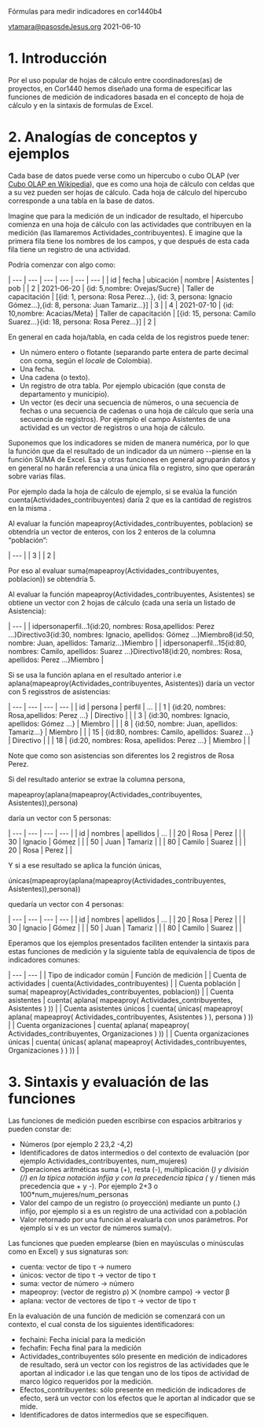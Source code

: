 Fórmulas para medir indicadores en cor1440b4

[vtamara@pasosdeJesus.org](mailto:vtamara@pasosdeJesus.org) 2021-06-10

# 1. Introducción

Por el uso popular de hojas de cálculo entre coordinadores(as) de proyectos, en Cor1440 hemos diseñado una forma de especificar las funciones de medición de indicadores basada en el concepto de hoja de cálculo y en la sintaxis de formulas de Excel.

# 2. Analogías de conceptos y ejemplos

Cada base de datos puede verse como un hipercubo o cubo OLAP (ver [Cubo OLAP en Wikipedia](https://es.wikipedia.org/wiki/Cubo_OLAP)), que es como una hoja de cálculo con celdas que a su vez pueden ser hojas de cálculo. Cada hoja de cálculo del hipercubo corresponde a una tabla en la base de datos.

Imagine que para la medición de un indicador de resultado, el hipercubo comienza en una hoja de cálculo con las actividades que contribuyen en la medición (las llamaremos Actividades_contribuyentes). E imagine que la primera fila tiene los nombres de los campos, y que después de esta cada fila tiene un registro de una actividad.

Podría comenzar con algo como:

| --- | --- | --- | --- | --- | --- |
| id | fecha | ubicación | nombre | Asistentes | pob |
| 2 | 2021-06-20 | {id: 5,nombre: Ovejas/Sucre} | Taller de capacitación | \[{id: 1, persona: Rosa Perez…}, {id: 3, persona: Ignacio Gómez...},{id: 8, persona: Juan Tamariz…}\] | 3 |
| 4 | 2021-07-10 | {id: 10,nombre: Acacias/Meta} | Taller de capacitación | \[{id: 15, persona: Camilo Suarez…}{id: 18, persona: Rosa Perez…}\] | 2 |

En general en cada hoja/tabla, en cada celda de los registros puede tener:

* Un número entero o flotante (separando parte entera de parte decimal con coma, según el _locale_ de Colombia).
* Una fecha.
* Una cadena (o texto).
* Un registro de otra tabla. Por ejemplo ubicación (que consta de departamento y municipio).
* Un vector (es decir una secuencia de números, o una secuencia de fechas o una secuencia de cadenas o una hoja de cálculo que sería una secuencia de registros). Por ejemplo el campo Asistentes de una actividad es un vector de registros o una hoja de cálculo.

Suponemos que los indicadores se miden de manera numérica, por lo que la función que da el resultado de un indicador da un número --piense en la función SUMA de Excel. Esa y otras funciones en general agruparán datos y en general no harán referencia a una única fila o registro, sino que operarán sobre varias filas.

Por ejemplo dada la hoja de cálculo de ejemplo, si se evalúa la función cuenta(Actividades_contribuyentes) daría 2 que es la cantidad de registros en la misma .

Al evaluar la función mapeaproy(Actividades_contribuyentes, poblacion) se obtendría un vector de enteros, con los 2 enteros de la columna “población”:

| --- |
| 3 |
| 2 |

Por eso al evaluar suma(mapeaproy(Actividades_contribuyentes, poblacion)) se obtendría 5.

Al evaluar la función mapeaproy(Actividades_contribuyentes, Asistentes) se obtiene un vector con 2 hojas de cálculo (cada una sería un listado de Asistencia):

| --- |
| idpersonaperfil...1{id:20, nombres: Rosa,apellidos: Perez …}Directivo3{id:30, nombres: Ignacio, apellidos: Gómez …}Miembro8{id:50, nombre: Juan, apellidos: Tamariz…}Miembro |
| idpersonaperfil...15{id:80, nombres: Camilo, apellidos: Suarez …}Directivo18{id:20, nombres: Rosa, apellidos: Perez …}Miembro |

Si se usa la función aplana en el resultado anterior i.e aplana(mapeaproy(Actividades_contribuyentes, Asistentes)) daría un vector con 5 regisstros de asistencias:

| --- | --- | --- | --- |
| id | persona | perfil | ... |
| 1 | {id:20, nombres: Rosa,apellidos: Perez …} | Directivo |  |
| 3 | {id:30, nombres: Ignacio, apellidos: Gómez …} | Miembro |  |
| 8 | {id:50, nombre: Juan, apellidos: Tamariz…} | Miembro |  |
| 15 | {id:80, nombres: Camilo, apellidos: Suarez …} | Directivo |  |
| 18 | {id:20, nombres: Rosa, apellidos: Perez …} | Miembro |  |

Note que como son asistencias son diferentes los 2 registros de Rosa Perez.

Si del resultado anterior se extrae la columna persona,

mapeaproy(aplana(mapeaproy(Actividades_contribuyentes, Asistentes)),persona)

daría un vector con 5 personas:

| --- | --- | --- | --- |
| id | nombres | apellidos | ... |
| 20 | Rosa | Perez |  |
| 30 | Ignacio | Gómez |  |
| 50 | Juan | Tamariz |  |
| 80 | Camilo | Suarez |  |
| 20 | Rosa | Perez |  |

Y si a ese resultado se aplica la función únicas,

únicas(mapeaproy(aplana(mapeaproy(Actividades_contribuyentes, Asistentes)),persona))

quedaría un vector con 4 personas:

| --- | --- | --- | --- |
| id | nombres | apellidos | ... |
| 20 | Rosa | Perez |  |
| 30 | Ignacio | Gómez |  |
| 50 | Juan | Tamariz |  |
| 80 | Camilo | Suarez |  |

Eperamos que los ejemplos presentados faciliten entender la sintaxis para estas funciones de medición y la siguiente tabla de equivalencia de tipos de indicadores comunes:

| --- | --- |
| Tipo de indicador común | Función de medición |
| Cuenta de actividades | cuenta(Actividades_contribuyentes) |
| Cuenta población | suma( mapeaproy(Actividades_contribuyentes, poblacion)) |
| Cuenta asistentes | cuenta( aplana( mapeaproy( Actividades_contribuyentes, Asistentes ) )) |
| Cuenta asistentes únicos | cuenta( únicas( mapeaproy( aplana( mapeaproy( Actividades_contribuyentes, Asistentes ) ), persona ) )) |
| Cuenta organizaciones | cuenta( aplana( mapeaproy( Actividades_contribuyentes, Organizaciones ) )) |
| Cuenta organizaciones únicas | cuenta( únicas( aplana( mapeaproy( Actividades_contribuyentes, Organizaciones ) ) )) |

# 3. Sintaxis y evaluación de las funciones

Las funciones de medición pueden escribirse con espacios arbitrarios y pueden constar de:

* Números (por ejemplo 2 23,2 -4,2)
* Identificadores de datos intermedios o del contexto de evaluación (por ejemplo Actividades_contribuyentes, num_mujeres)
* Operaciones aritméticas suma (+), resta (-), multiplicación (*) y división (/) en la típica notación infija y con la precedencia típica (* y / tienen más precedencia que + y -). Por ejemplo 2+3 o 100*num_mujeres/num_personas
* Valor del campo de un registro (o proyección) mediante un punto (.) infijo, por ejemplo si a es un registro de una actividad con a.población
* Valor retornado por una función al evaluarla con unos parámetros. Por ejemplo si v es un vector de números suma(v).

Las funciones que pueden emplearse (bien en mayúsculas o minúsculas como en Excel) y sus signaturas son:

* cuenta: vector de tipo τ → numero
* únicos: vector de tipo τ → vector de tipo τ
* suma: vector de número → número
* mapeoproy: (vector de registro ρ) ⨉ (nombre campo) → vector β
* aplana: vector de vectores de tipo τ → vector de tipo τ

En la evaluación de una función de medición se comenzará con un contexto, el cual consta de los siguientes identificadores:

* fechaini: Fecha inicial para la medición
* fechafin: Fecha final para la medición
* Actividades_contribuyentes sólo presente en medición de indicadores de resultado, será un vector con los registros de las actividades que le aportan al indicador i.e las que tengan uno de los tipos de actividad de marco lógico requeridos por la medición.
* Efectos_contribuyentes: sólo presente en medición de indicadores de efecto, será un vector con los efectos que le aportan al indicador que se mide.
* Identificadores de datos intermedios que se especifiquen.
